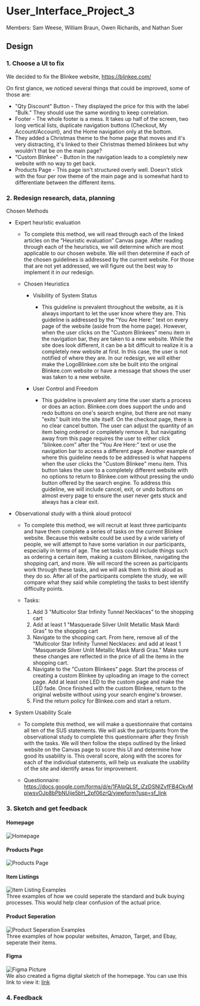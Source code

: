 # User_Interface_Project_3
Members: Sam Weese, William Braun, Owen Richards, and Nathan Suer

## Design
### 1. Choose a UI to fix
We decided to fix the Blinkee website, https://blinkee.com/

On first glance, we noticed several things that could be improved, some of those are:
- "Qty Discount" Button - They displayed the price for this with the label "Bulk." They should use the same wording to keep correlation.
- Footer - The whole footer is a mess. It takes up half of the screen, two long vertical lists, duplicate navigation buttons (Checkout, My Account/Account), and the Home navigation only at the bottom.
- They added a Christmas theme to the home page that moves and it's very distracting, it's linked to their Christmas themed blinkees but why wouldn't that be on the main page?
- "Custom Blinkee" - Button in the navigation leads to a completely new website with no way to get back.
- Products Page - This page isn't structured overly well. Doesn't stick with the four per row theme of the main page and is somewhat hard to differentiate between the different items.

### 2. Redesign research, data, planning
Chosen Methods
- Expert heuristic evaluation
    - To complete this method, we will read through each of the linked articles on the “Heuristic evaluation” Canvas page. After reading through each of the heuristics, we will determine which are most applicable to our chosen website. We will then determine if each of the chosen guidelines is addressed by the current website. For those that are not yet addressed, we will figure out the best way to implement it in our redesign.

    - Chosen Heuristics
        - Visibility of System Status
            - This guideline is prevalent throughout the website, as it is always important to let the user know where they are. This guideline is addressed by the "You Are Here:" text on every page of the website (aside from the home page). However, when the user clicks on the "Custom Blinkees" menu item in the navigation bar, they are taken to a new website. While the site does look different, it can be a bit difficult to realize it is a completely new website at first. In this case, the user is not notified of where they are. In our redesign, we will either make the LogoBlinkee.com site be built into the original Blinkee.com website or have a message that shows the user was taken to a new website. 

        - User Control and Freedom
            - This guideline is prevalent any time the user starts a process or does an action. Blinkee.com does support the undo and redo buttons on one's search engine, but there are not many "exits" built into the site itself. On the checkout page, there is no clear cancel button. The user can adjust the quantity of an item being ordered or completely remove it, but navigating away from this page requires the user to either click "blinkee.com" after the "You Are Here:" text or use the navigation bar to access a different page. Another example of where this guideline needs to be addressed is what happens when the user clicks the "Custom Blinkee" menu item. This button takes the user to a completely different website with no options to return to Blinkee.com without pressing the undo button offered by the search engine. To address this guideline, we will include cancel, exit, or undo buttons on almost every page to ensure the user never gets stuck and always has a clear exit. 

- Observational study with a think aloud protocol
    - To complete this method, we will recruit at least three participants and have them complete a series of tasks on the current Blinkee website. Because this website could be used by a wide variety of people, we will attempt to have some variation in our participants, especially in terms of age. The set tasks could include things such as ordering a certain item, making a custom Blinkee, navigating the shopping cart, and more. We will record the screen as participants work through these tasks, and we will ask them to think aloud as they do so. After all of the participants complete the study, we will compare what they said while completing the tasks to best identify difficulty points. 

    - Tasks: 
        1. Add 3 "Multicolor Star Infinity Tunnel Necklaces" to the shopping cart
        2. Add at least 1 "Masquerade Silver Unlit Metallic Mask Mardi Gras" to the shopping cart
        3. Navigate to the shopping cart. From here, remove all of the "Multicolor Star Infinity Tunnel Necklaces: and add at least 1 "Masquerade Silver Unlit Metallic Mask Mardi Gras." Make sure these changes are reflected in the price of all the items in the shopping cart. 
        4. Navigate to the "Custom Blinkees" page. Start the process of creating a custom Blinkee by uploading an image to the correct page. Add at least one LED to the custom page and make the LED fade. Once finished with the custom Blinkee, return to the original website without using your search engine's browser. 
        5. Find the return policy for Blinkee.com and start a return. 

- System Usability Scale
    - To complete this method, we will make a questionnaire that contains all ten of the SUS statements. We will ask the participants from the observational study to complete this questionnaire after they finish with the tasks. We will then follow the steps outlined by the linked website on the Canvas page to score this UI and determine how good its usability is. This overall score, along with the scores for each of the individual statements, will help us evaluate the usability of the site and identify areas for improvement.

    - Questionnaire: https://docs.google.com/forms/d/e/1FAIpQLSf_jZzDSNIZvfFB4CkvMpjwsvOJp8bPbNUije5bH_2pf06zrQ/viewform?usp=sf_link

### 3. Sketch and get feedback
#### Homepage
![Homepage](src/assets/Homepage.png)

#### Products Page
![Products Page](src/assets/Products_Page.png)

#### Item Listings
![Item Listing Examples](src/assets/Item_Listings.png)\
Three examples of how we could seperate the standard and bulk buying processes. This would help clear confusion of the actual price.

#### Product Seperation
![Product Seperation Examples](src/assets/Product_Seperation.png)\
Three examples of how popular websites, Amazon, Target, and Ebay, seperate their items.

#### Figma
![Figma Picture](src/assets/Figma.png)\
We also created a figma digital sketch of the homepage. You can use this link to view it: [link](https://www.figma.com/design/YuXij3fd8w6rPIs51JV1G0/Figma-basics?node-id=601-9&t=cAYFKjjlQhCwvhNZ-1)

### 4. Feedback
